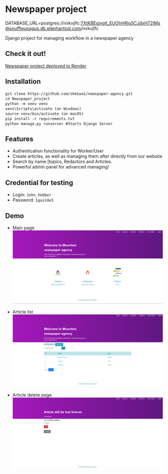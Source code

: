 # Newspaper project

DATABASE_URL=postgres://nvkvjlfc:7XtKBEgjxglt_EUOhHRjo5CJdxH72IMs@snuffleupagus.db.elephantsql.com/nvkvjlfc

Django project for managing workflow in a newspaper agency

## Check it out!
[Newspaper project deployed to Render](https://)

## Installation

```shell
git clone https://github.com/skmiwa1/newspaper-agency.git
cd Newspaper_project
python -m venv venv
venv\Scripts\activate (on Windows)
source venv/bin/activate (on macOS)
pip install -r requirements.txt
python manage.py runserver #Starts Django Server
```

## Features

* Authentication functionality for Worker/User
* Create articles, as well as managing them after directly from our website
* Search by name [topics, Redactors and Articles.
* Powerful admin panel for advanced managing!

## Credential for testing
  - Login: `John_Vebber`
  - Password: `1qazcde3`

## Demo
* Main page
![Website interface](readme_pics/home_page.png)

* Article list
![Article list page](readme_pics/article_list_page.png)

* Article delete page
![delete page](readme_pics/delete_article_page.png)
